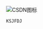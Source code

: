![CSDN图标](https://csdnimg.cn/cdn/content-toolbar/csdn-logo_.png?v=20190924.1 "CSDN图标")
```
KSJFDJ
```